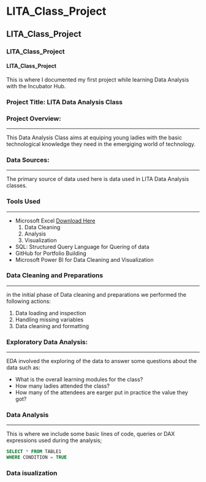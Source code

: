# LITA_Class_Project
## LITA_Class_Project
### LITA_Class_Project
#### LITA_Class_Project
This is where I documented my first project while learning Data  Analysis with the Incubator Hub.

### Project Title: LITA Data Analysis Class 

### Project Overview: 
---
This Data Analysis Class aims at equiping young ladies with the basic technological knowledge they need in the emergiging world of technology.

### Data Sources: 
---
The primary source of data used here is data used in LITA Data Analysis classes.

### Tools Used
---
- Microsoft Excel [Download Here](https://www.microsoft.com)
  1. Data Cleaning
  2. Analysis
  3. Visualization
- SQL: Structured Query Language for Quering of data
- GitHub for Portfolio Building
- Microsoft Power BI for Data Cleaning and Visualization

### Data Cleaning and Preparations
---
  in the initial phase of Data cleaning and preparations we performed the following actions:
  1. Data loading and inspection
  2. Handling missing variables
  3. Data cleaning and formatting

### Exploratory Data Analysis:
---
EDA involved the exploring of the data to answer some questions about the data such as:
- What is the overall learning modules for the class?
- How many ladies attended the class?
- How many of the attendees are earger put in practice the value they got?

### Data Analysis
---
This is where we include some basic lines of code, queries or DAX expressions used during the analysis; 
~~~SQL
SELECT * FROM TABLE1
WHERE CONDITION = TRUE
~~~

### Data isualization
